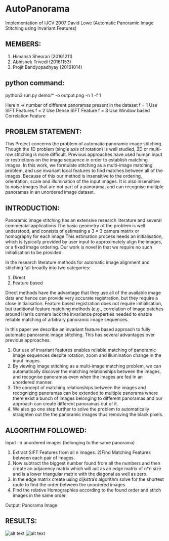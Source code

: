 # AutoPanorama
Implementation of IJCV 2007 David Lowe (Automatic Panoramic Image Stitching using Invariant Features)

## MEMBERS:
1) Himansh Sheoran (20161211)
2) Abhishek Trivedi (20161153)
3) Projit Bandyopadhyay (20161014)

## python command:
python3 run.py demo/* -o output.png -n 1 -f 1

Here n -> number of different panoramas present in the dataset
 f = 1 Use SIFT Features
 f = 2 Use Dense SIFT Feature
 f = 3 Use Window based Correlation Feature

## PROBLEM STATEMENT:
This Project concerns the problem of automatic panoramic image stitching. Though the 1D problem (single axis of rotation) is well studied, 2D or multi-row stitching is more difficult. Previous approaches have used human input or restrictions on the image sequence in order to establish matching images. In this work, we formulate stitching as a multi-image matching problem, and use invariant local features to find matches between all of the images. Because of this our method is insensitive to the ordering, orientation, scale and illumination of the input images. It is also insensitive to noise images that are not part of a panorama, and can recognise multiple panoramas in an unordered image dataset.

## INTRODUCTION:
Panoramic image stitching has an extensive research literature and several commercial applications The basic geometry of the problem is well understood, and consists of estimating a 3 × 3 camera matrix or homography for each image This estimation process needs an initialisation, which is typically provided by user input to approximately align the images, or a fixed image ordering. Our work is novel in that we require no such initialisation to be provided.

In the research literature methods for automatic image alignment and stitching fall broadly into two categories:
1) Direct
2) Feature based

Direct methods have the advantage that they use all of the available image data and hence can provide very accurate registration, but they require a close initialisation.
Feature based registration does not require initialisation, but traditional feature matching methods (e.g., correlation of image patches around Harris corners lack the invariance properties needed to enable reliable matching of arbitrary panoramic image sequences.

 In this paper we describe an invariant feature based approach to fully automatic panoramic image stitching. This has several advantages over previous approaches. 

1) Our use of invariant features enables reliable matching of panoramic image sequences despite rotation, zoom and illumination change in the input images.
2) By viewing image stitching as a multi-image matching problem, we can automatically discover the matching relationships between the images, and recognise panoramas even when the images are fed in an unordered manner.
3) The concept of matching relationships between the images and recognizing panoramas can be extended to multiple panorama where there exist a bunch of images belonging to different panoramas and our approach can create different panoramas out of it.
4) We also go one step further to solve the problem to  automatically straighten out the the panoramic images thus removing the black pixels.

## ALGORITHM FOLLOWED:

Input : n unordered images (belonging to the same panorama)

1) Extract SIFT Features from all n images.
2)Find Matching Features between each pair of images.
3) Now subtract the biggest number found from all the numbers and then create an adjacency matrix which will act as an edge matrix of n*n size and is a lower triangular matrix with the diagonal as well as zero.
4) In the edge matrix create using dijkstra’s algorithm solve for the shortest route to find the order between the unordered images.
5) Find the relative Homographies according to the found order and stitch images in the same order.

Output: Panorama Image

## RESULTS:

![alt text](https://github.com/sheoranhimansh/AutoPanorama/blob/master/1_2_output.png)
![alt text](https://github.com/sheoranhimansh/AutoPanorama/blob/master/2_1_output.png)
